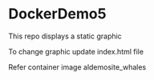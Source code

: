 # DockerDemo5

This repo displays a static graphic

To change graphic update index.html file

Refer container image aldemosite_whales
